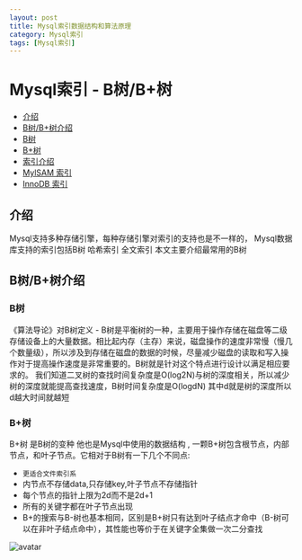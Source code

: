 ```yaml
---
layout: post
title: Mysql索引数据结构和算法原理
category: Mysql索引
tags: [Mysql索引]
---
```


# Mysql索引 - B树/B+树
- [介绍](#jieshao)
- [B树/B+树介绍](#person-ssl)
 - [B树](#ex)
 - [B+树](#defense)
- [索引介绍](#introduction)
 - [MylSAM 索引](#mylsam)
 - [InnoDB 索引](#innodb)
 

<a name="introduction"></a>
## 介绍
Mysql支持多种存储引擎，每种存储引擎对索引的支持也是不一样的， Mysql数据库支持的索引包括B树 哈希索引 全文索引 本文主要介绍最常用的B树

## B树/B+树介绍
### B树
《算法导论》对B树定义 - B树是平衡树的一种，主要用于操作存储在磁盘等二级存储设备上的大量数据。相比起内存（主存）来说，磁盘操作的速度非常慢（慢几个数量级），所以涉及到存储在磁盘的数据的时候，尽量减少磁盘的读取和写入操作对于提高操作速度是非常重要的。B树就是针对这个特点进行设计以满足相应要求的。
我们知道二叉树的查找时间复杂度是O(log2N)与树的深度相关，所以减少树的深度就能提高查找速度，B树时间复杂度是O(logdN) 其中d就是树的深度所以d越大时间就越短
### B+树
B+树 是B树的变种 他也是Mysql中使用的数据结构 , 一颗B+树包含根节点，内部节点，和叶子节点。它相对于B树有一下几个不同点:

 + `更适合文件索引系`
 + 内节点不存储data,只存储key,叶子节点不存储指针
 + 每个节点的指针上限为2d而不是2d+1
 + 所有的关键字都在叶子节点出现
 + B+的搜索与B-树也基本相同，区别是B+树只有达到叶子结点才命中（B-树可以在非叶子结点命中），其性能也等价于在关键字全集做一次二分查找
 
 
 ![avatar](http://blog.codinglabs.org/uploads/pictures/theory-of-mysql-index/3.png)
